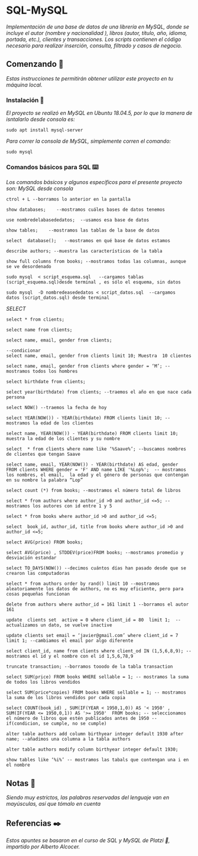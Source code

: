 # SQL-MySQL

_Implementación de una base de datos de una librería en MySQL, donde se incluye el autor (nombre y nacionalidad ), libros (autor, título, año, idioma, portada, etc.), clientes y transacciones.
Los scripts contienen el código necesario para realizar inserción, consulta, filtrado y casos de negocio._

## Comenzando 🚀

_Estas instrucciones te permitirán obtener utilizar este proyecto en tu máquina local._

### Instalación 🔧

_El proyecto se realizó en MySQL en Ubuntu 18.04.5, por lo que la manera de isntalarlo desde consola es:_


```
sudo apt install mysql-server
```
_Para correr la consola de MySQL, simplemente corren el comando:_
```
sudo mysql
```


### Comandos básicos para SQL ⌨️

_Los comandos básicos y algunos específicos para el presente proyecto son:_
_MySQL desde consola_

```
ctrol + L --borramos lo anterior en la pantalla

show databases;    --mostramos cuáles bases de datos tenemos

use nombredelabasededatos;  --usamos esa base de datos

show tables;    --mostramos las tablas de la base de datos

select  database();   --mostramos en qué base de datos estamos

describe authors; --muestra las características de la tabla

show full columns from books; --mostramos todas las columnas, aunque se ve desordenado

sudo mysql  < script_esquema.sql   --cargamos tablas (script_esquema.sql)desde terminal , es sólo el esquema, sin datos

sudo mysql  -D nombredeasededatos < script_datos.sql  --cargamos  datos (script_datos.sql) desde terminal
```

_SELECT_
```
select * from clients;

select name from clients;

select name, email, gender from clients;

--condicionar
select name, email, gender from clients limit 10; Muestra  10 clientes

select name, email, gender from clients where gender = ‘M’; --mostramos todos los hombres

select birthdate from clients;

select year(birthdate) from clients; --traemos el año en que nace cada persona

select NOW() --traemos la fecha de hoy

select YEAR(NOW()) - YEAR(birthdate) FROM clients limit 10; --mostramos la edad de los clientes

select name, YEAR(NOW()) - YEAR(birthdate) FROM clients limit 10; muestra la edad de los clientes y su nombre

select  * from clients where name like ‘%Saave%’; --buscamos nombres de clientes que tengan Saave

select name, email, YEAR(NOW()) - YEAR(birthdate) AS edad, gender
FROM clients WHERE gender = 'F' AND name LIKE '%Lop%';  -- mostramos los nombres, el email,  la edad y el género de personas que contengan en su nombre la palabra “Lop”

select count (*) from books; --mostramos el número total de libros

select * from authors where author_id >0 and author_id <=5; --mostramos los autores con id entre 1 y 5

select * from books where author_id >0 and author_id <=5;

select  book_id, author_id, title from books where author_id >0 and author_id <=5;

select AVG(price) FROM books;

select AVG(price) , STDDEV(price)FROM books; --mostramos promedio y desviación estandar

select TO_DAYS(NOW()) --decimos cuántos días han pasado desde que se crearon las computadoras

select * from authors order by rand() limit 10 --mostramos aleatoriamente los datos de authors, no es muy eficiente, pero para cosas pequeñas funcionan

delete from authors where author_id = 161 limit 1 --borramos el autor 161

update  clients set  active = 0 where client_id = 80  limit 1;  -- actualizamos un dato, se vuelve inactive

update clients set email = ‘javier@gmail.com’ where client_id = 7 limit 1; --cambiamos el email por algo diferente

select client_id, name from clients where client_od IN (1,5,6,8,9); --mostramos el id y el nombre con el id 1,5,6,78,9

truncate transaction; --borramos tooodo de la tabla transaction

select SUM(price) FROM books WHERE sellable = 1; -- mostramos la suma de todos los libros vendidos

select SUM(price*copies) FROM books WHERE sellable = 1; -- mostramos la suma de los libros vendidos por cada copia

select COUNT(book_id) , SUM(IF(YEAR < 1950,1,0)) AS '< 1950' , SUM(IF(YEAR <= 1950,0,1)) AS '>= 1950'  FROM books; -- seleccionamos el número de libros que estén publicados antes de 1950 -- if(condicion, se cumple, no se cumple)

alter table authors add column birthyear integer default 1930 after name; --añadimos una columna a la tabla authors

alter table authors modify column birthyear integer default 1930;

show tables like ‘%i%’ -- mostramos las tabals que contengan una i en el nombre

```
## Notas :mega:
_Siendo muy estrictos, las palabras reservadas del lenguaje van en mayúsculas, así que tómalo en cuenta_

## Referencias ✒️

_Estos apuntes se basaron en el curso de SQL y MySQL de Platzi :green_heart:, impartido por Alberto Alcocer._




